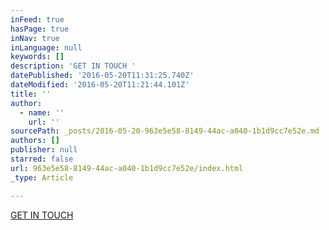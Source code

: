 ```yaml
---
inFeed: true
hasPage: true
inNav: true
inLanguage: null
keywords: []
description: 'GET IN TOUCH '
datePublished: '2016-05-20T11:31:25.740Z'
dateModified: '2016-05-20T11:21:44.101Z'
title: ''
author:
  - name: ''
    url: ''
sourcePath: _posts/2016-05-20-963e5e58-8149-44ac-a040-1b1d9cc7e52e.md
authors: []
publisher: null
starred: false
url: 963e5e58-8149-44ac-a040-1b1d9cc7e52e/index.html
_type: Article

---
```

[GET IN TOUCH][0]

[0]: http://eepurl.com/b2oesL